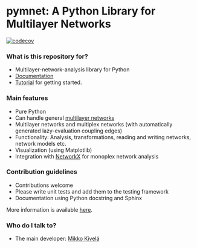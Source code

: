 # pymnet: A Python Library for Multilayer Networks #

[![codecov](https://codecov.io/gh/mnets/pymnet/graph/badge.svg?token=LI6QBAF7N0)](https://codecov.io/gh/mnets/pymnet)

### What is this repository for? ###

* Multilayer-network-analysis library for Python
* [Documentation](https://mnets.github.io/pymnet/)
* [Tutorial](https://mnets.github.io/pymnet/tutorial/index.html) for getting started.

### Main features ###

* Pure Python
* Can handle general [multilayer networks](http://comnet.oxfordjournals.org/content/2/3/203)
* Multilayer networks and multiplex networks (with automatically generated lazy-evaluation coupling edges)
* Functionality: Analysis, transformations, reading and writing networks, network models etc.
* Visualization (using Matplotlib)
* Integration with [NetworkX](https://networkx.org/) for monoplex network analysis


### Contribution guidelines ###

* Contributions welcome
* Please write unit tests and add them to the testing framework
* Documentation using Python docstring and Sphinx

More information is available [here](CONTRIBUTING.md).


### Who do I talk to? ###

* The main developer: [Mikko Kivelä](http://www.mkivela.com/)
